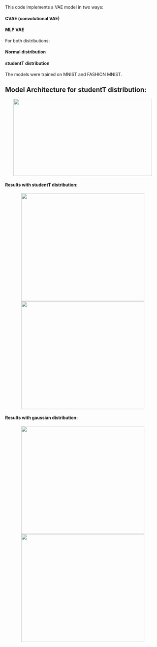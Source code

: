 This code implements a VAE model in two ways: 

#### CVAE (convolutional VAE)
#### MLP VAE

For both distributions:

#### Normal distribution
#### studentT distribution 

The models were trained on MNIST and FASHION MNIST. 
## Model Architecture for studentT distribution:
<p align="center">
<img src="https://user-images.githubusercontent.com/96948413/214960874-69969e32-2617-4476-9c31-21b6f876be44.png" width="450" height="250">
 </p>

#### Results with studentT distribution:
<p align="center">
<img src="https://user-images.githubusercontent.com/96948413/214962414-165b7d22-9cbc-48c4-b6e6-05e11f4b744d.png" width="400" height="350">
<img src="https://user-images.githubusercontent.com/96948413/214962422-1b35b5d8-dd68-438d-a97c-1437377ed74e.png" width="400" height="350">
 </p>
 
#### Results with gaussian distribution:
<p align="center">
<img src="https://user-images.githubusercontent.com/96948413/214961197-b40802fe-e5ac-4f67-b76c-5915d9f9bf6a.png" width="400" height="350">
<img src="https://user-images.githubusercontent.com/96948413/214961202-bb888235-9def-4f80-a9d1-f9aa329d49bf.png" width="400" height="350">
 </p>

